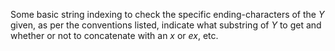 Some basic string indexing to check the specific ending-characters of the *Y* given, as per the conventions listed, indicate what substring of *Y* to get and whether or not to concatenate with an *x* or *ex*, etc.
